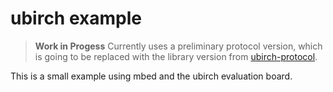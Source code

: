 # ubirch example

> **Work in Progess**
> Currently uses a preliminary protocol version, which is going to be replaced with the
> library version from [ubirch-protocol](https://github.com/ubirch/ubirch-protocol).

This is a small example using mbed and the ubirch evaluation board.

